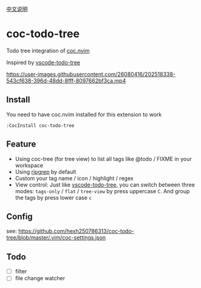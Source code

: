 [ 中文说明 ](https://blog.hexuhua.vercel.app/post/27)

# coc-todo-tree

Todo tree integration of [coc.nvim](https://github.com/neoclide/coc.nvim)

Inspired by [vscode-todo-tree](https://github.com/Gruntfuggly/todo-tree)

https://user-images.githubusercontent.com/26080416/202518338-543cf638-396d-48dd-8fff-8097662bf3ca.mp4

## Install

You need to have coc.nvim installed for this extension to work

```
:CocInstall coc-todo-tree
```

## Feature

- Using coc-tree (for tree view) to list all tags like @todo / FIXME in your workspace
- Using [ripgrep](https://github.com/BurntSushi/ripgrep) by default
- Custom your tag name / icon / highlight / regex
- View control: Just like [vscode-todo-tree](https://github.com/Gruntfuggly/todo-tree), you can switch between three modes: `tags-only` / `flat` / `tree-view` by press uppercase `C`. And group the tags by press lower case `c`

## Config

see: https://github.com/hexh250786313/coc-todo-tree/blob/master/.vim/coc-settings.json

## Todo

- [ ] filter
- [ ] file change watcher
